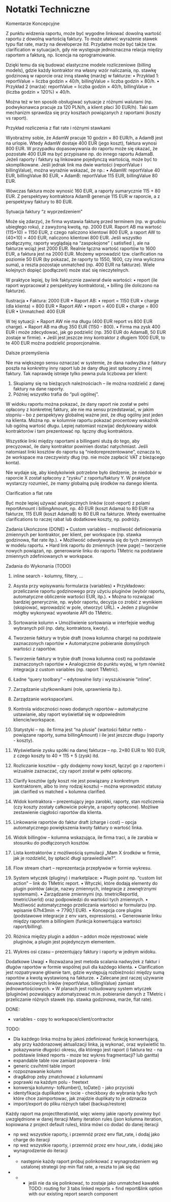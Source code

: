 # Notatki Techniczne

Komentarze Koncepcyjne

Z punktu widzenia raportu, może być wygodne linkować dowolną wartość raportu z dowolną wartością faktury. To może ułatwić wyrażenie stawek typu flat rate, marży na developerze itd. Przydatne może być także tzw. clarification w sytuacjach, gdy nie występuje jednoznaczna relacja między raportem a fakturą, np. licencja na oprogramowanie.

Dzięki temu da się budować elastyczne modele rozliczeniowe (billing models), gdzie każdy kontraktor ma własny wzór naliczania, np. stawkę godzinową w raporcie oraz inną stawkę (marżę) w fakturze:
• Przykład 1:
reportValue = liczba godzin × 40/h,
billingValue = liczba godzin × 80/h.
• Przykład 2 (marża):
reportValue = liczba godzin × 40/h,
billingValue = (liczba godzin × 120%) × 40/h.

Można też w ten sposób obsługiwać sytuacje z różnymi walutami (np. podwykonawca pracuje za 120 PLN/h, a klient płaci 30 EUR/h). Taki sam mechanizm sprawdza się przy kosztach powiązanych z raportami (koszty vs raport).

Przykład rozliczenia z flat rate i różnymi stawkami

Wyobraźmy sobie, że AdamW pracuje 10 godzin × 80 EUR/h, a AdamB jest na urlopie. Wtedy AdamW dostaje 400 EUR (jego koszt), faktura wynosi 800 EUR. W przypadku dopasowywania do raportu może się okazać, że pozostałe 400 EUR ma być przypisane np. do innego raportu AdamaB. Jeżeli raporty i faktury są linkowane pojedynczą wartością, może być to skomplikowane. Jeśli jednak link ma dwie wartości (reportValue i billingValue), można wyraźnie wskazać, że np.:
• AdamW: reportValue 40 EUR, billingValue 80 EUR,
• AdamB: reportValue 115 EUR, billingValue 80 EUR.

Wówczas faktura może wynosić 160 EUR, a raporty sumarycznie 115 + 80 EUR. Z perspektywy kontraktora AdamB generuje 115 EUR w raporcie, a z perspektywy faktury to 80 EUR.

Sytuacja faktury “z wyprzedzeniem”

Może się zdarzyć, że firma wystawia fakturę przed terminem (np. w grudniu ubiegłego roku), z zawyżoną kwotą, np. 2000 EUR. Raport AB ma wartość (115×10) = 1150 EUR, z czego naliczono klientowi 800 EUR, a raport AW to (40×10) = 400 EUR, naliczono klientowi 800 EUR. Jeśli wszystko podłączymy, raporty wyglądają na “zaspokojone” ( satisfied ), ale na fakturze wciąż jest 2000 EUR. Realnie łączna wartość raportów to 1600 EUR, a faktura jest na 2000 EUR. Możemy wprowadzić tzw. clarification na poziomie 50 EUR (by pokazać, że raporty to 1550, 1600, czy inna wyliczona suma), a reszta pozostaje unmatched (np. 400 EUR na fakturze). Wiele kolejnych dopięć (podłączeń) może stać się nieczytelnych.

W praktyce lepiej, by link faktycznie zawierał dwie wartości:
• report (ile raport wypracował z perspektywy kontraktora),
• billing (ile doliczono na fakturze).

Ilustracja
• Faktura: 2000 EUR
• Raport AB:
• report = 1150 EUR
• charge (dla klienta) = 800 EUR
• Raport AW:
• report = 400 EUR
• charge = 800 EUR
• Unmatched: 400 EUR

W tej sytuacji:
• Raport AW nie ma długu (400 EUR report vs 800 EUR charge).
• Raport AB ma dług 350 EUR (1150 - 800).
• Firma ma zysk 400 EUR i może zdecydować, jak go podzielić (np. 350 EUR do AdamaB, 50 EUR zostaje w firmie).
• Jeśli jest jeszcze inny kontraktor z długiem 1000 EUR, to te 400 EUR można podzielić proporcjonalnie.

Dalsze przemyślenia

Nie ma większego sensu oznaczać w systemie, że dana nadwyżka z faktury poszła na konkretny inny raport lub że dany dług jest spłacony z innej faktury. Tak naprawdę istnieje tylko pewna pula liczbowa per klient:

1. Skupiamy się na bieżących należnościach – ile można rozdzielić z danej faktury na dane raporty.
2. Później wszystko trafia do “puli ogólnej”.

W widoku raportu można pokazać, że dany raport nie został w pełni opłacony z konkretnej faktury, ale nie ma sensu przedstawiać, w jakim stopniu – bo z perspektywy globalnej ważne jest, że dług ogólny jest jeden na klienta. Można np. w kolumnie raportu pokazać procentowy wskaźnik lub ogólną wartość długu. Lepiej natomiast rozwijać dedykowany widok kontraktorów i tam prezentować np. łączny dług kontraktora.

Wszystkie linki między raportami a billingami służą do tego, aby precyzować, ile dany kontraktor powinien dostać natychmiast. Jeśli natomiast linki kosztów do raportu są “niedoreprezentowane”, oznacza to, że workspace ma rzeczywisty dług (np. nie może zapłacić VAT z bieżącego konta).

Nie wydaje się, aby kiedykolwiek potrzebne było śledzenie, że niedobór w raporcie X został spłacony z “zysku” z raportu/faktury Y. W praktyce wystarczy rozumieć, że mamy globalną pulę środków na danego klienta.

Clarification a flat rate

Być może lepiej używać analogicznych linków (cost-report) z polami reportAmount i billingAmount, np. 40 EUR (koszt Adama) to 80 EUR na fakturze, 115 EUR (koszt AdamaB) to 80 EUR na fakturze. Wtedy ewentualne clarifications to raczej rabat lub dodatkowe koszty, np. podróży.

Zadania Ukończone (DONE)
• Custom variables – możliwość definiowania zmiennych per kontraktor, per klient, per workspace (np. stawka godzinowa, flat rate itp.).
• Możliwość odwoływania się do tych zmiennych w modelu raportu.
• Hard link raportu do zmiennych (new page) – tworzenie nowych powiązań, np. generowanie linku do raportu TMetric na podstawie zmiennych zdefiniowanych w workspace.

Zadania do Wykonania (TODO)

1. inline search - kolumny, filtery, ...

1. Asysta przy wpisywaniu formularza (variables)
   • Przykładowo: przeliczanie raportu godzinowego przy użyciu pluginów (wybór raportu, automatyczne obliczenie wartości EUR, itp.).
   • Można to rozwiązać bardziej generycznie, np. wybór raportu, decyzja co zrobić z wynikiem (skopiować, wprowadzić w pole, otworzyć URL).
   • Jeden z pluginów mógłby wykonywać wywołanie API do TMetric.
1. Sortowanie kolumn
   • Umożliwienie sortowania w interfejsie według wybranych pól (np. daty, kontraktora, kwoty).
1. Tworzenie faktury w trybie draft (nowa kolumna charge) na podstawie zaznaczonych raportów
   • Automatyczne pobieranie domyślnych wartości z raportów.
1. Tworzenie faktury w trybie draft (nowa kolumna cost) na podstawie zaznaczonych raportów
   • Analogicznie do punktu wyżej, w tym również integracja z custom variables (np. raport TMetric).
1. Ładne “query toolbary” – edytowalne listy i wyszukiwanie “inline”.
1. Zarządzanie użytkownikami (role, uprawnienia itp.).
1. Zarządzanie workspace’ami.
1. Kontrola widoczności nowo dodanych raportów – automatyczne ustawianie, aby raport wyświetlał się w odpowiednim kliencie/workspace.
1. Statystyki – np. ile firma jest “na plusie” (wartości faktur netto - powiązane raporty, suma billingAmount) i ile jest jeszcze długu (raporty - koszty).
1. Wyświetlanie zysku spółki na danej fakturze – np. 2×80 EUR to 160 EUR, z czego koszty to 40 + 115 + 5 (zysk) itd.
1. Rozliczanie kosztów – gdy dodajemy nowy koszt, łączyć go z raportem i wizualnie zaznaczać, czy raport został w pełni opłacony.
1. Clarify kosztów (gdy koszt nie jest powiązany z konkretnym kontraktorem, albo to inny rodzaj kosztu) – można wprowadzić statusy jak clarified vs matched + kolumna clarified.
1. Widok kontraktora – prezentujący jego zarobki, raporty, stan rozliczenia (czy koszty zostały całkowicie pokryte, a raporty opłacone). Możliwe zestawienie ciągłości raportów dla klienta.
1. Linkowanie raportów do faktur draft (charge i cost) – opcja automatycznego powiększenia kwoty faktury o wartość linka.
1. Widok billingów – kolumna wskazująca, ile firma traci, a ile zarabia w stosunku do podłączonych kosztów.
1. Lista kontraktorów z możliwością symulacji „Mam X środków w firmie, jak je rozdzielić, by spłacić długi sprawiedliwie?”.
1. Flow stream chart – reprezentacja przepływów w formie wykresu.
1. System wtyczek (pluginy) i marketplace:
   • Plugin point np. “custom list action” – link do TMetric report.
   • Wtyczki, które dodają elementy do plugin pointów (akcje, nazwy zmiennych, integracje z zewnętrznymi systemami).
   • Zarządzanie zmiennymi (np. tmetricReportId, tmetricUserId) oraz podpowiedzi do wartości tych zmiennych.
   • Możliwość automatycznego przeliczania wartości w formularzu (np. wpisanie 67h43min → 7790,1 EUR).
   • Koncepcja core plugins (podstawowe integracje z env vars, expressions).
   • Generowanie linku między raportem a billingiem (funkcja konwertująca wartości raport/billing).
1. Różnica między plugin a addon – addon może rejestrować wiele pluginów, a plugin jest pojedynczym elementem.
1. Wykres osi czasu – prezentujący faktury i raporty w jednym widoku.

Dodatkowe Uwagi
• Rozważana jest metoda scalania nadwyżek z faktur i długów raportów w formie wspólnej puli dla każdego klienta.
• Clarification jest rozpatrywane głównie tam, gdzie występują rozbieżności między sumą raportów a kwotą wystawioną na fakturze.
• Zalecane jest raczej używanie dwuwartościowych linków (reportValue, billingValue) zamiast jednowartościowych.
• W planach jest rozbudowany system wtyczek (pluginów) pozwalający automatyzować m.in. pobieranie danych z TMetric i przeliczanie różnych stawek (np. stawka godzinowa, marże, flat rate).

DONE:

- variables - copy to workspace/client/contractor

TODO:

- Dla każdego linka można by jakoś zdefiniować funkcję konwertującą, aby przy każdorazowej aktualizacji linka, ją wykonać, oraz wyświetlić to.
- pokazywanie długości okresu, dla którego jest raport (i faktura tez - na podstawie linked reports - moze tez wykres fragmentacji? lub gantta)
- expandable table row zamiast popovera - linki
- generic csv/html table import
- rozpoznawanie kolumn
- drag&drop zeby zmatchować z kolumnami
- poprawki na każdym polu - freetext
- konwersja kolumny- toNumber(), toDate() - jako przyciski
- identyfikacja duplikatów w locie - checkboxy do wybrania tylko tych które chce zaimportowac, jak znajdzie duplikaty to je odznacza
- import/export do pliku różnych tabel (backup/restore)

Każdy raport ma projectIterationId, więc wiemy jakie raporty powinny być uwzględnione w danej iteracji
Mamy iteration rules (json kolumna iteration, kopiowana z project default rules), która mówi co dodać do danej iteracji
* np weź wszystkie raporty, i przemnóż przez env flat_rate, i dodaj jako charge do iteracji
* np weź wszystkie raporty, i przemnóż przez env hour_rate, i dodaj jako wynagrodzenie do iteracji
* * następnie każdy raport próbuj polinkować z wynagrodzeniem wg ustalonej strategii (np min flat rate, a reszta to jak się da)
* * * jeśli nie da się polinkować, to zostaje jako unmatched kawałek
      TODO:
      routing for 3 tabs
      linked reports + find report&link option with our existing report search component
            